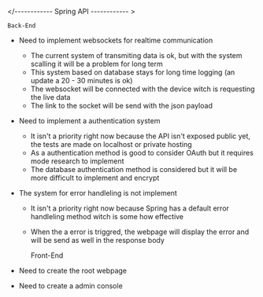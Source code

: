 </------------ Spring API ------------ \>

    Back-End
- Need to implement websockets for realtime communication
  - The current system of transmiting data is ok, but with the system scalling it will be a problem for long term
  - This system based on database stays for long time logging (an update a 20 - 30 minutes is ok)
  - The websocket will be connected with the device witch is requesting the live data
  - The link to the socket will be send with the json payload 

- Need to implement a authentication system
  - It isn't a priority right now because the API isn't exposed public yet, the tests are made on localhost or private hosting
  - As a authentication method is good to consider OAuth but it requires mode research to implement
  - The database authentication method is considered but it will be more difficult to implement and encrypt

- The system for error handleling is not implement
  - It isn't a priority right now because Spring has a default error handleling method witch is some how effective
  - When the a error is triggred, the webpage will display the error and will be send as well in the response body

    Front-End 
- Need to create the root webpage
- Need to create a admin console 
